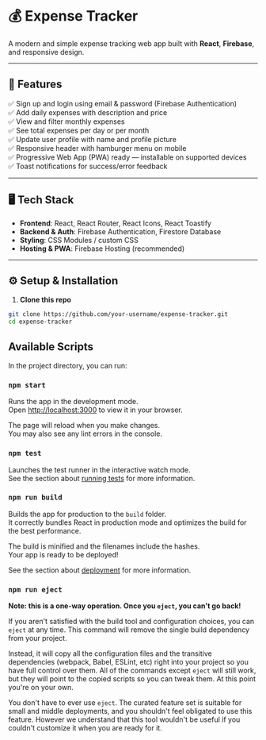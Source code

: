 # 💰 Expense Tracker

A modern and simple expense tracking web app built with **React**, **Firebase**, and responsive design.  

---

## 🚀 Features

✅ Sign up and login using email & password (Firebase Authentication)  
✅ Add daily expenses with description and price  
✅ View and filter monthly expenses  
✅ See total expenses per day or per month  
✅ Update user profile with name and profile picture  
✅ Responsive header with hamburger menu on mobile  
✅ Progressive Web App (PWA) ready — installable on supported devices  
✅ Toast notifications for success/error feedback  

---

## 🖥️ Tech Stack

- **Frontend**: React, React Router, React Icons, React Toastify
- **Backend & Auth**: Firebase Authentication, Firestore Database
- **Styling**: CSS Modules / custom CSS
- **Hosting & PWA**: Firebase Hosting (recommended)

---

## ⚙️ Setup & Installation

1. **Clone this repo**

```bash
git clone https://github.com/your-username/expense-tracker.git
cd expense-tracker
```

## Available Scripts

In the project directory, you can run:

### `npm start`

Runs the app in the development mode.\
Open [http://localhost:3000](http://localhost:3000) to view it in your browser.

The page will reload when you make changes.\
You may also see any lint errors in the console.

### `npm test`

Launches the test runner in the interactive watch mode.\
See the section about [running tests](https://facebook.github.io/create-react-app/docs/running-tests) for more information.

### `npm run build`

Builds the app for production to the `build` folder.\
It correctly bundles React in production mode and optimizes the build for the best performance.

The build is minified and the filenames include the hashes.\
Your app is ready to be deployed!

See the section about [deployment](https://facebook.github.io/create-react-app/docs/deployment) for more information.

### `npm run eject`

**Note: this is a one-way operation. Once you `eject`, you can't go back!**

If you aren't satisfied with the build tool and configuration choices, you can `eject` at any time. This command will remove the single build dependency from your project.

Instead, it will copy all the configuration files and the transitive dependencies (webpack, Babel, ESLint, etc) right into your project so you have full control over them. All of the commands except `eject` will still work, but they will point to the copied scripts so you can tweak them. At this point you're on your own.

You don't have to ever use `eject`. The curated feature set is suitable for small and middle deployments, and you shouldn't feel obligated to use this feature. However we understand that this tool wouldn't be useful if you couldn't customize it when you are ready for it.
